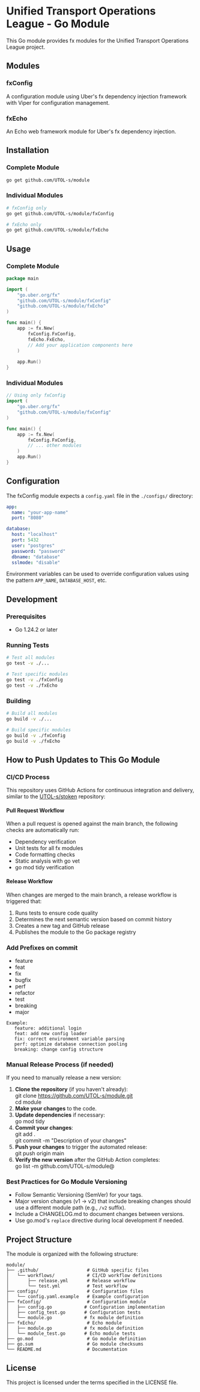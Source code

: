 # Unified Transport Operations League - Go Module

This Go module provides fx modules for the Unified Transport Operations League project.

## Modules

### fxConfig
A configuration module using Uber's fx dependency injection framework with Viper for configuration management.

### fxEcho
An Echo web framework module for Uber's fx dependency injection.

## Installation

### Complete Module
```bash
go get github.com/UTOL-s/module
```

### Individual Modules
```bash
# fxConfig only
go get github.com/UTOL-s/module/fxConfig

# fxEcho only
go get github.com/UTOL-s/module/fxEcho
```

## Usage

### Complete Module
```go
package main

import (
    "go.uber.org/fx"
    "github.com/UTOL-s/module/fxConfig"
    "github.com/UTOL-s/module/fxEcho"
)

func main() {
    app := fx.New(
        fxConfig.FxConfig,
        fxEcho.FxEcho,
        // Add your application components here
    )
    
    app.Run()
}
```

### Individual Modules
```go
// Using only fxConfig
import (
    "go.uber.org/fx"
    "github.com/UTOL-s/module/fxConfig"
)

func main() {
    app := fx.New(
        fxConfig.FxConfig,
        // ... other modules
    )
    app.Run()
}
```

## Configuration

The fxConfig module expects a `config.yaml` file in the `./configs/` directory:

```yaml
app:
  name: "your-app-name"
  port: "8080"

database:
  host: "localhost"
  port: 5432
  user: "postgres"
  password: "password"
  dbname: "database"
  sslmode: "disable"
```

Environment variables can be used to override configuration values using the pattern `APP_NAME`, `DATABASE_HOST`, etc.

## Development

### Prerequisites
- Go 1.24.2 or later

### Running Tests
```bash
# Test all modules
go test -v ./...

# Test specific modules
go test -v ./fxConfig
go test -v ./fxEcho
```

### Building
```bash
# Build all modules
go build -v ./...

# Build specific modules
go build -v ./fxConfig
go build -v ./fxEcho
```

## How to Push Updates to This Go Module

### CI/CD Process

This repository uses GitHub Actions for continuous integration and delivery, similar to the [UTOL-s/stoken](https://github.com/UTOL-s/stoken) repository:

#### Pull Request Workflow

When a pull request is opened against the main branch, the following checks are automatically run:

* Dependency verification
* Unit tests for all fx modules
* Code formatting checks
* Static analysis with go vet
* go mod tidy verification

#### Release Workflow

When changes are merged to the main branch, a release workflow is triggered that:

1. Runs tests to ensure code quality
2. Determines the next semantic version based on commit history
3. Creates a new tag and GitHub release
4. Publishes the module to the Go package registry

### Add Prefixes on commit

* feature
* feat
* fix
* bugfix
* perf
* refactor
* test
* breaking
* major

```
Example:
   feature: additional login
   feat: add new config loader
   fix: correct environment variable parsing
   perf: optimize database connection pooling
   breaking: change config structure
```

### Manual Release Process (if needed)

If you need to manually release a new version:

1. **Clone the repository** (if you haven't already):  
   git clone https://github.com/UTOL-s/module.git  
   cd module
2. **Make your changes** to the code.
3. **Update dependencies** if necessary:  
   go mod tidy
4. **Commit your changes**:  
   git add .  
   git commit -m "Description of your changes"
5. **Push your changes** to trigger the automated release:  
   git push origin main
6. **Verify the new version** after the GitHub Action completes:  
   go list -m github.com/UTOL-s/module@<new-version>

### Best Practices for Go Module Versioning

* Follow Semantic Versioning (SemVer) for your tags.
* Major version changes (v1 → v2) that include breaking changes should use a different module path (e.g., `/v2` suffix).
* Include a CHANGELOG.md to document changes between versions.
* Use go.mod's `replace` directive during local development if needed.

## Project Structure

The module is organized with the following structure:

```
module/
├── .github/                  # GitHub specific files
│   └── workflows/            # CI/CD workflow definitions
│       ├── release.yml       # Release workflow
│       └── test.yml          # Test workflow
├── configs/                  # Configuration files
│   └── config.yaml.example   # Example configuration
├── fxConfig/                 # Configuration module
│   ├── config.go            # Configuration implementation
│   ├── config_test.go       # Configuration tests
│   └── module.go            # fx module definition
├── fxEcho/                   # Echo module
│   ├── module.go            # fx module definition
│   └── module_test.go       # Echo module tests
├── go.mod                    # Go module definition
├── go.sum                    # Go module checksums
└── README.md                 # Documentation
```

## License

This project is licensed under the terms specified in the LICENSE file. 